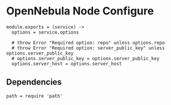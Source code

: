 
# OpenNebula Node Configure

    module.exports = (service) ->
      options = service.options
      
      # throw Error "Required option: repo" unless options.repo
      # throw Error "Required option: server_public_key" unless options.server_public_key
      # options.server_public_key = options.server_public_key
      options.server_host = options.server_host

## Dependencies

    path = require 'path'
